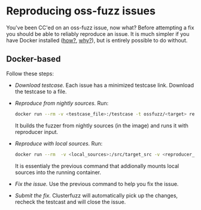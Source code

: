 # Reproducing oss-fuzz issues

You've been CC'ed on an oss-fuzz issue, now what? Before attempting a fix you should be able to reliably reproduce an issue. 
It is much simpler if you have Docker installed ([how?](installing_docker.md), [why?](faq.md#why-do-you-use-docker)), but 
is entirely possible to do without.

## Docker-based

Follow these steps:

- *Download testcase.* Each issue has a minimized testcase link. Download the testcase to a file.
- *Reproduce from nightly sources.* Run:

    ```bash
    docker run --rm -v <testcase_file>:/testcase -t ossfuzz/<target> reproduce <fuzzer>`
    ```

  It builds the fuzzer from nightly sources (in the image) and runs it with reproducer input.
- *Reproduce with local sources.* Run:

    ```bash
    docker run --rm  -v <local_sources>:/src/target_src -v <reproducer_file>:/testcase -t ossfuzz/<target> reproduce <fuzzer>
    ```
  
  It is essentialy the previous command that addionally mounts local sources into the running container.
- *Fix the issue.* Use the previous command to help you fix the issue. 
- *Submit the fix.* Clusterfuzz will automatically pick up the changes, recheck the testcast 
  and will close the issue.
